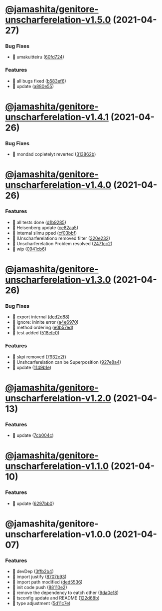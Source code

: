 # [@jamashita/genitore-unscharferelation-v1.5.0](https://github.com/jamashita/genitore/compare/@jamashita/genitore-unscharferelation-v1.4.1...@jamashita/genitore-unscharferelation-v1.5.0) (2021-04-27)


### Bug Fixes

* 🐛 umakuitteiru ([60fd724](https://github.com/jamashita/genitore/commit/60fd72420c675a43ab98fc4c608dfbbdab4ed564))


### Features

* 🎸 all bugs fixed ([b583ef6](https://github.com/jamashita/genitore/commit/b583ef6341163e441d87cd2b9a3d90886cc61226))
* 🎸 update ([a880e55](https://github.com/jamashita/genitore/commit/a880e55ed6c17a53a65d028e79e4476534849f0a))

# [@jamashita/genitore-unscharferelation-v1.4.1](https://github.com/jamashita/genitore/compare/@jamashita/genitore-unscharferelation-v1.4.0...@jamashita/genitore-unscharferelation-v1.4.1) (2021-04-26)


### Bug Fixes

* 🐛 mondad copletelyt reverted ([313862b](https://github.com/jamashita/genitore/commit/313862b1f13f0cd7ea01c934c31d59e2201258cd))

# [@jamashita/genitore-unscharferelation-v1.4.0](https://github.com/jamashita/genitore/compare/@jamashita/genitore-unscharferelation-v1.3.0...@jamashita/genitore-unscharferelation-v1.4.0) (2021-04-26)


### Features

* 🎸 all tests done ([d1b9285](https://github.com/jamashita/genitore/commit/d1b92853cd16c7e2b3bfe750e3c690f0ac4d7cde))
* 🎸 Heisenberg update ([ce82aa5](https://github.com/jamashita/genitore/commit/ce82aa52ca1a97d25198e577f4cf6e6d603169c1))
* 🎸 internal slimu pped ([cf03bbf](https://github.com/jamashita/genitore/commit/cf03bbf6b851801bbbf8809a62731ca2c3ae097c))
* 🎸 IUnscharferelationo removed filter ([320e232](https://github.com/jamashita/genitore/commit/320e232a5e1325d6a22f3cb6cbd2fc15ec438b65))
* 🎸 Unscharferelation Problem resolved ([2471cc2](https://github.com/jamashita/genitore/commit/2471cc2a74a580b1c767da5a0189b7d0b67541fe))
* 🎸 wip ([0941cb6](https://github.com/jamashita/genitore/commit/0941cb6f596e2786de46666104c73631f913bde5))

# [@jamashita/genitore-unscharferelation-v1.3.0](https://github.com/jamashita/genitore/compare/@jamashita/genitore-unscharferelation-v1.2.0...@jamashita/genitore-unscharferelation-v1.3.0) (2021-04-26)


### Bug Fixes

* 🐛 export internal ([ded2d88](https://github.com/jamashita/genitore/commit/ded2d88ebea2579ec5dc224a9495e640f0528a1b))
* 🐛 ignore: ininite error ([a4e6970](https://github.com/jamashita/genitore/commit/a4e697020723c506b204ddcc6a7506d6d8ac0ee8))
* 🐛 method ordering ([e0b57ed](https://github.com/jamashita/genitore/commit/e0b57ed5a1a2e53b09e861ed30da360efb34dea1))
* 🐛 test added ([518efc0](https://github.com/jamashita/genitore/commit/518efc0165e55c1ce0c657043036ce1c71adde4b))


### Features

* 🎸 skpi removed ([7932e2f](https://github.com/jamashita/genitore/commit/7932e2f74e617f6cfd3c057e48ad417ab98b92fb))
* 🎸 Unshcarferelation can be Superposition ([927e8a4](https://github.com/jamashita/genitore/commit/927e8a475f072006c7db83755d325a721c42cb3b))
* 🎸 update ([1149b1e](https://github.com/jamashita/genitore/commit/1149b1e7804c75743474e8de73e8fc9bc625d07e))

# [@jamashita/genitore-unscharferelation-v1.2.0](https://github.com/jamashita/genitore/compare/@jamashita/genitore-unscharferelation-v1.1.0...@jamashita/genitore-unscharferelation-v1.2.0) (2021-04-13)


### Features

* 🎸 update ([7cb004c](https://github.com/jamashita/genitore/commit/7cb004c658752344b4563453a14fb6942cbaeb22))

# [@jamashita/genitore-unscharferelation-v1.1.0](https://github.com/jamashita/genitore/compare/@jamashita/genitore-unscharferelation-v1.0.0...@jamashita/genitore-unscharferelation-v1.1.0) (2021-04-10)


### Features

* 🎸 update ([6297bb0](https://github.com/jamashita/genitore/commit/6297bb0bf1dc059c9b65d35ab52337602b26ff9e))

# @jamashita/genitore-unscharferelation-v1.0.0 (2021-04-07)


### Features

* 🎸 devDep ([3ffb2b4](https://github.com/jamashita/genitore/commit/3ffb2b4985e6476f07f6b087274622521556cd50))
* 🎸 import justify ([8707b93](https://github.com/jamashita/genitore/commit/8707b93683ca83c0c90532de01f38606a9829b85))
* 🎸 import path modified ([ded5536](https://github.com/jamashita/genitore/commit/ded553665e990d368301278fe73143fae8ad2aaf))
* 🎸 init code push ([88110e2](https://github.com/jamashita/genitore/commit/88110e2707ab6674d83aced1bea36abe53a96d9c))
* 🎸 remove the dependency to eatch other ([9da0e18](https://github.com/jamashita/genitore/commit/9da0e187fc874b3d22e0654069516adf7ca3ce97))
* 🎸 tsconfig update and README ([122d68b](https://github.com/jamashita/genitore/commit/122d68b5ce08a75bec07273f583ee2cc12f83189))
* 🎸 type adjustment ([5d11c7e](https://github.com/jamashita/genitore/commit/5d11c7e439ace7db89017bdb223511669b685bbe))
